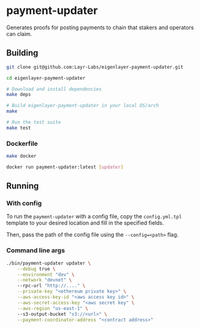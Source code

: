 # payment-updater

Generates proofs for posting payments to chain that stakers and operators can claim.

## Building

```bash
git clone git@github.com:Layr-Labs/eigenlayer-payment-updater.git

cd eigenlayer-payment-updater

# Download and install dependencies
make deps

# Build eigenlayer-payment-updater in your local OS/arch
make

# Run the test suite
make test
```

### Dockerfile

```bash
make docker

docker run payment-updater:latest [updater]
```

## Running

### With config

To run the `payment-updater` with a config file, copy the `config.yml.tpl` template to your desired location and fill in the specified fields.

Then, pass the path of the config file using the `--config=<path>` flag.

### Command line args


```bash
./bin/payment-updater updater \
    --debug true \
    --environment "dev" \
    --network "devnet" \ 
    --rpc-url "http://...." \
    --private-key "<ethereum private key>" \
    --aws-access-key-id "<aws access key id>" \
    --aws-secret-access-key "<aws secret key" \
    --aws-region "us-east-1" \ 
    --s3-output-bucket "s3://<url>" \
    --payment-coordinator-address "<contract address>"
```
